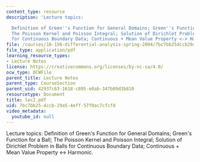 ```yaml
---
content_type: resource
description: 'Lecture topics:

  Definition of Green''s Function for General Domains; Green''s Function for a Ball;
  The Poisson Kernel and Poisson Integral; Solution of Dirichlet Problem in Balls
  for Continuous Boundary Data; Continuous + Mean Value Property <-> Harmonic.'
file: /courses/18-156-differential-analysis-spring-2004/7bc7bb25dccb29a54eff57f0ac7cfcfd_lec2.pdf
file_type: application/pdf
learning_resource_types:
- Lecture Notes
license: https://creativecommons.org/licenses/by-nc-sa/4.0/
ocw_type: OCWFile
parent_title: Lecture Notes
parent_type: CourseSection
parent_uid: 42937c63-1618-c895-e0ab-347b09d3b810
resourcetype: Document
title: lec2.pdf
uid: 7bc7bb25-dccb-29a5-4eff-57f0ac7cfcfd
video_metadata:
  youtube_id: null
---
```

Lecture topics:
Definition of Green's Function for General Domains; Green's Function for a Ball; The Poisson Kernel and Poisson Integral; Solution of Dirichlet Problem in Balls for Continuous Boundary Data; Continuous + Mean Value Property <-> Harmonic.